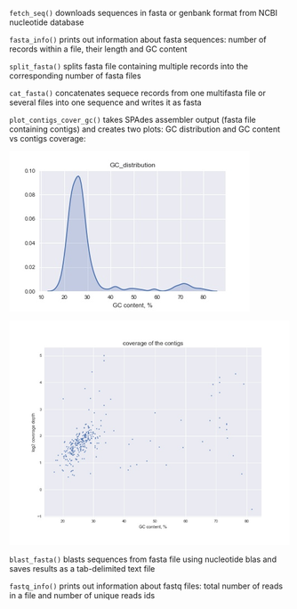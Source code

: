 `fetch_seq()` downloads sequences in fasta or genbank format from NCBI nucleotide database

`fasta_info()` prints out information about fasta sequences: number of records within a file, their length and GC content

`split_fasta()` splits fasta file containing multiple records into the corresponding number of fasta files

`cat_fasta()` concatenates sequece records from one multifasta file or several files into one sequence and writes it as fasta

`plot_contigs_cover_gc()` takes SPAdes assembler output (fasta file containing contigs) and creates two plots: GC distribution and GC content vs contigs coverage:

![gc_vs_coverage](plot_examples/contigs_GC_distribution.jpeg)

![gc_vs_coverage](plot_examples/GC_content_vs_contigs_coverage.jpeg)


`blast_fasta()` blasts sequences from fasta file using nucleotide blas and saves results as a tab-delimited text file

`fastq_info()` prints out information about fastq files: total number of reads in a file and number of unique reads ids
